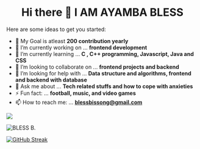 <h1 style="text-align: center;">Hi there 👋 I AM AYAMBA BLESS</h1>
<!--
**AYAM-BLESS/AYAM-BLESS** is a ✨ _special_ ✨ repository because its `README.md` (this file) appears on your GitHub profile.
-->

Here are some ideas to get you started:
- 🎯 My Goal is atleast **200 contribution yearly**
- 🔭 I’m currently working on ... **frontend development**
- 🌱 I’m currently learning ... **C , C++ programming, Javascript, Java and CSS**
- 👯 I’m looking to collaborate on ... **frontend projects and backend**
- 🤔 I’m looking for help with ... **Data structure and algorithms, frontend and backend with database**
- 💬 Ask me about ... **Tech related stuffs and how to cope with anxieties**
- ⚡ Fun fact: ... **football, music, and video games**
- 📫 How to reach me: ... **blessbissong@gmail.com**


<a href="https://github.com/anuraghazra/github-readme-stats">
    <img src="https://github-readme-stats.vercel.app/api/top-langs/?username=AYAM-BLESS&theme=tokyonight&layout=compact&hide_border=true&langs_count=6"/>
</a>


<img align="center" src="https://github-readme-stats.vercel.app/api?username=AYAM-BLESS&show_icons=true&hide_border=true&count_private=true&theme=tokyonight&locale=en" alt="BLESS B." /></p>

[![GitHub Streak](http://github-readme-streak-stats.herokuapp.com?user=AYAM-BLESS&theme=tokyonight&date_format=M%20j%5B%2C%20Y%5D)](https://git.io/streak-stats)
